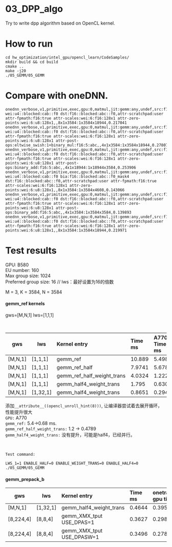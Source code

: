 # 03_DPP_algo

Try to write dpp algorithm based on OpenCL kernel.

# How to run

    cd hw_optimization/intel_gpu/opencl_learn/CodeSamples/
    mkdir build && cd build
    cmake ..
    make -j20
    ./05_GEMM/05_GEMM

# Compare with oneDNN.

```
onednn_verbose,v1,primitive,exec,gpu:0,matmul,jit:gemm:any,undef,src:f16::blocked:abc::f0 wei:u4::blocked:cab::f0 dst:f16::blocked:abc::f0,attr-scratchpad:user attr-fpmath:f16:true attr-scales:wei:6:f16:128x1 attr-zero-points:wei:6:u8:128x1,,8x1x3584:1x3584x18944,0.217041
onednn_verbose,v1,primitive,exec,gpu:0,matmul,jit:gemm:any,undef,src:f16::blocked:abc::f0 wei:u4::blocked:cab::f0 dst:f16::blocked:abc::f0,attr-scratchpad:user attr-fpmath:f16:true attr-scales:wei:6:f16:128x1 attr-zero-points:wei:6:u8:128x1 attr-post-ops:eltwise_swish:1+binary_mul:f16:5:abc,,4x1x3584:1x3584x18944,0.278076
onednn_verbose,v1,primitive,exec,gpu:0,matmul,jit:gemm:any,undef,src:f16::blocked:abc::f0 wei:u4::blocked:cab::f0 dst:f16::blocked:abc::f0,attr-scratchpad:user attr-fpmath:f16:true attr-scales:wei:6:f16:128x1 attr-zero-points:wei:6:u8:128x1 attr-post-ops:binary_add:f16:5:abc,,4x1x18944:1x18944x3584,0.253906
onednn_verbose,v1,primitive,exec,gpu:0,matmul,jit:gemm:any,undef,src:f16::blocked:abc::f0 wei:u4::blocked:cab::f0 bia:f16::blocked:abc::f0_mask4 dst:f16::blocked:abc::f0,attr-scratchpad:user attr-fpmath:f16:true attr-scales:wei:6:f16:128x1 attr-zero-points:wei:6:u8:128x1,,8x1x3584:1x3584x4608,0.143066
onednn_verbose,v1,primitive,exec,gpu:0,matmul,jit:gemm:any,undef,src:f16::blocked:abc::f0 wei:u4::blocked:cab::f0 dst:f16::blocked:abc::f0,attr-scratchpad:user attr-fpmath:f16:true attr-scales:wei:6:f16:128x1 attr-zero-points:wei:6:u8:128x1 attr-post-ops:binary_add:f16:5:abc,,4x1x3584:1x3584x3584,0.139893
onednn_verbose,v1,primitive,exec,gpu:0,matmul,jit:gemm:any,undef,src:f16::blocked:abc::f0 wei:u4::blocked:cab::f0 dst:f16::blocked:abc::f0,attr-scratchpad:user attr-fpmath:f16:true attr-scales:wei:6:f16:128x1 attr-zero-points:wei:6:u8:128x1,,8x1x3584:1x3584x18944,0.219971
```

# Test results

GPU: B580       <br>
EU number: 160  <br>
Max group size: 1024    <br>
Preferred group size: 16       // lws：最好设置为16的倍数   <br>

M = 3, K = 3584, N = 3584   <br>

#### gemm_ref kernels

gws=[M,N,1]
lws=[1,1,1]

<br>

|   gws   |   lws    | Kernel entry                         | Time ms  | A770 Time ms  |
| --------| -------- |:------------------------------------ | :------  | :------------ |
| [M,N,1] | [1,1,1]  | gemm_ref                             | 10.889   | 5.4987        |
| [M,N,1] | [1,1,1]  | gemm_ref_half                        | 7.9741   | 5.6788        |
| [M,N,1] | [1,1,1]  | gemm_ref_half_weight_trans           | 4.0324   | 1.2225        |
| [M,N,1] | [1,1,1]  | gemm_half4_weight_trans              | 1.795    | 0.6306        |
| [M,N,1] | [1,32,1] | gemm_half4_weight_trans              | 0.8651   | 0.294         |

添加``__attribute__((opencl_unroll_hint(8)))``, 让编译器尝试着去展开循环，性能提升很大  <br>
``GPU:`` A770 <br>
``gemm_ref:`` 5.4->0.68 ms. <br>
``gemm_ref_half_weight_trans:`` 1.2 -> 0.4789 <br>
``gemm_half4_weight_trans:`` 没有提升，可能是half4，已经并行。 <br>

 <br>
 
``Test command:``

```
LWS_1=1 ENABLE_HALF=0 ENABLE_WEIGHT_TRANS=0 ENABLE_HALF4=0 ./05_GEMM/05_GEMM
```

#### gemm_prepack_b

|   gws     |   lws    | Kernel entry                 | Time ms  | onetrace gpu time |
| ----------| -------- |:---------------------------- | :------  | :---------------- |
| [M,N,1]   | [1,32,1] | gemm_half4_weight_trans      | 0.4644   | 0.395             |
| [8,224,4] | [8,8,4]  | gemm_XMX_tput  USE_DPAS=1    | 0.3627   | 0.298             |
| [8,224,4] | [8,8,4]  | gemm_XMX_tput  USE_DPASW=1   | 0.3496   | 0.278             |